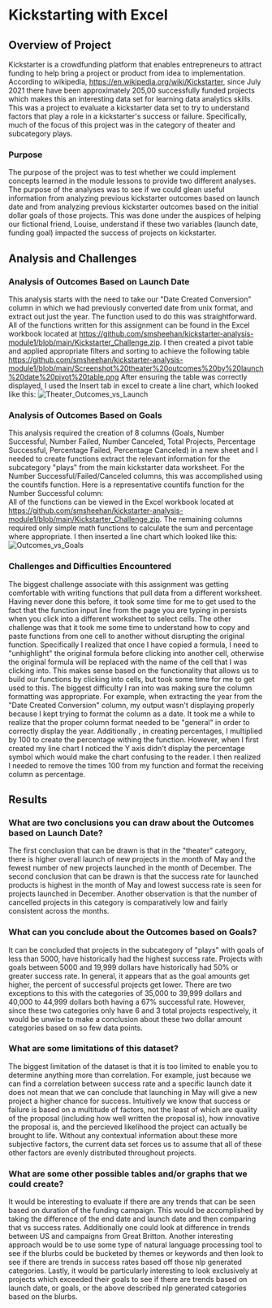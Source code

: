 # Kickstarting with Excel

## Overview of Project
Kickstarter is a crowdfunding platform that enables entrepreneurs to attract funding to help bring a project or product from idea to implementation.  According to wikipedia, https://en.wikipedia.org/wiki/Kickstarter, since July 2021 there have been approximately 205,00 successfully funded projects which makes this an interesting data set for learning data analytics skills.  This was a project to evaluate a kickstarter data set to try to understand factors that play a role in a kickstarter's success or failure.  Specifically, much of the focus of this project was in the category of theater and subcategory plays.

### Purpose
The purpose of the project was to test whether we could implement concepts learned in the module lessons to provide two different analyses.  The purpose of the analyses was to see if we could glean useful information from analyzing previous kickstarter outcomes based on launch date and from analyzing previous kickstarter outcomes based on the initial dollar goals of those projects.  This was done under the auspices of helping our fictional friend, Louise, understand if these two variables (launch date, funding goal) impacted the success of projects on kickstarter. 

## Analysis and Challenges

### Analysis of Outcomes Based on Launch Date
This analysis starts with the need to take our "Date Created Conversion" column in which we had previously converted date from unix format, and extract out just the year.  The function used to do this was straightforward.  All of the functions written for this assignment can be found in the Excel workbook located at https://github.com/smsheehan/kickstarter-analysis-module1/blob/main/Kickstarter_Challenge.zip.   I then created a pivot table and applied appropriate filters and sorting to achieve the following table
https://github.com/smsheehan/kickstarter-analysis-module1/blob/main/Screenshot%20theater%20outcomes%20by%20launch%20date%20pivot%20table.png
After ensuring the table was correctly displayed, I used the Insert tab in excel to create a line chart, which looked like this:
![Theater_Outcomes_vs_Launch](https://user-images.githubusercontent.com/90977689/134559226-8e574f1b-e845-4e7d-ae7a-d84b7fc1c93e.png)

### Analysis of Outcomes Based on Goals
This analysis required the creation of 8 columns (Goals, Number Successful, Number Failed, Number Canceled, Total Projects, Percentage Successful, Percentage Failed, Percentage Canceled) in a new sheet and I needed to create functions extract the relevant information for the subcategory "plays" from the main kickstarter data worksheet.  For the Number Successful/Failed/Canceled columns, this was accomplished using the countifs function.  Here is a representative countifs function for the Number Successful column:  
All of the functions can be viewed in the Excel workbook located at https://github.com/smsheehan/kickstarter-analysis-module1/blob/main/Kickstarter_Challenge.zip.  The remaining columns required only simple math functions to calculate the sum and percentage where appropriate.  I then inserted a line chart which looked like this:
![Outcomes_vs_Goals](https://user-images.githubusercontent.com/90977689/134559406-56209a43-076c-488e-be03-b317aa12ef1b.png)

### Challenges and Difficulties Encountered
The biggest challenge associate with this assignment was getting comfortable with writing functions that pull data from a different worksheet.  Having never done this before, it took some time for me to get used to the fact that the function input line from the page you are typing in persists when you click into a different worksheet to select cells.  The other challenge was that it took me some time to understand how to copy and paste functions from one cell to another without disrupting the original function.  Specifically I realized that once I have copied a formula, I need to "unhighlight" the original formula before clicking into another cell, otherwise the original formula will be replaced with the name of the cell that I was clicking into.  This makes sense based on the functionality that allows us to build our functions by clicking into cells, but took some time for me to get used to this.  The biggest difficulty I ran into was making sure the column formatting was appropriate.  For example, when extracting the year from the "Date Created Conversion" column, my output wasn't displaying properly because I kept trying to format the column as a date.  It took me a while to realize that the proper column format needed to be  "general" in order to correctly display the year.  Additionally , in creating percentages, I multiplied by 100 to create the percentage withing the function.  However, when I first created my line chart I noticed the Y axis didn't display the percentage symbol which would make the chart confusing to the reader.  I then realized I needed to remove the times 100 from my function and format the receiving column as percentage.

## Results

### What are two conclusions you can draw about the Outcomes based on Launch Date?
The first conclusion that can be drawn is that in the "theater" category, there is higher overall launch of new projects in the month of May and the fewest number of new projects launched in the month of December.  The second conclusion that can be drawn is that the success rate for launched products is highest in the month of May and lowest success rate is seen for projects launched in December.  Another observation is that the number of cancelled projects in this category is comparatively low and fairly consistent across the months.

### What can you conclude about the Outcomes based on Goals?
It can be concluded that projects in the subcategory of "plays" with goals of less than 5000, have historically had the highest success rate.  Projects with goals between 5000 and 19,999 dollars have historically had 50% or greater success rate.  In general, it appears that as the goal amounts get higher, the percent of successful projects get lower.  There are two exceptions to this with the categories of 35,000 to 39,999 dollars and 40,000 to 44,999 dollars both having a 67% successful rate.  However, since these two categories only have 6 and 3 total projects respectively, it would be unwise to make a conclusion about these two dollar amount categories based on so few data points.  

### What are some limitations of this dataset?
The biggest limitation of the dataset is that it is too limited to enable you to determine anything more than correlation.  For example, just because we can find a correlation between success rate and a specific launch date it does not mean that we can conclude that launching in May will give a new project a higher chance for success.  Intuitively we know that success or failure is based on a multitude of factors, not the least of which are quality of the proposal (including how well written the proposal is), how innovative the proposal is, and the percieved likelihood the project can actually be brought to life.  Without any contextual information about these more subjective factors, the current data set forces us to assume that all of these other factors are evenly distributed throughout projects.

### What are some other possible tables and/or graphs that we could create?
It would be interesting to evaluate if there are any trends that can be seen based on duration of the funding campaign.  This would be accomplished by taking the difference of the end date and launch date and then comparing that vs success rates.  Additionally one could look at difference in trends between US and campaigns from Great Britton.  Another interesting approach would be to use some type of natural language processing tool to see if the blurbs could be bucketed by themes or keywords and then look to see if there are trends in success rates based off those nlp generated categories.  Lastly, it would be particularly interesting to look exclusively at projects which exceeded their goals to see if there are trends based on launch date, or goals, or the above described nlp generated categories based on the blurbs.  
